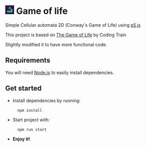 <img alt="Glider icon" src="./favicon.png" style="width: 28px; height: 28px;"> Game of life
===================================

Simple Cellular automata 2D (Conway's Game of Life) using [p5.js](https://p5js.org)

This project is based on [The Game of Life](https://thecodingtrain.com/CodingChallenges/085-the-game-of-life.html) by Coding Train

Slightly modified it to have more functional code.

## Requirements

You will need [Node.js](https://nodejs.org/en/) to easily install dependencies.

## Get started

- Install dependencies by running:
        
        npm install

- Start project with:

        npm run start
        
- **Enjoy it!**
